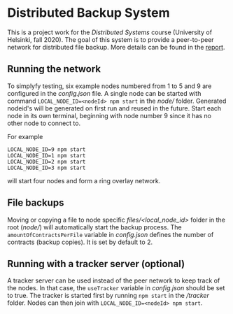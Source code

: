 # Distributed Backup System

This is a project work for the *Distributed Systems* course (University of Helsinki, fall 2020). The goal of this system is to provide a peer-to-peer network for distributed file backup. More details can be found in the [report](./REPORT.md).

## Running the network

To simplyfy testing, six example nodes numbered from 1 to 5 and 9 are configured in the *config.json* file. A single node can be started with command 
`LOCAL_NODE_ID=<nodeId> npm start` in the *node/* folder. Generated nodeid's will be generated on first run and reused in the future. Start each node in its own terminal, beginning with node number 9 since it has no other node to connect to.

For example

`LOCAL_NODE_ID=9 npm start`    
`LOCAL_NODE_ID=1 npm start`    
`LOCAL_NODE_ID=2 npm start`    
`LOCAL_NODE_ID=3 npm start`    

will start four nodes and form a ring overlay network.

## File backups

Moving or copying a file to node specific *files/<local_node_id>* folder in the root (*node/*) will automatically start the backup process. The `amountOfContractsPerFile` variable in *config.json* defines the number of contracts (backup copies). It is set by default to 2.

## Running with a tracker server (optional)

A tracker server can be used instead of the peer network to keep track of the nodes. In that case, the `useTracker` variable in *config.json* should be set to true. The tracker is started first by running `npm start` in the */tracker* folder. Nodes can then join with `LOCAL_NODE_ID=<nodeId> npm start`.
